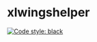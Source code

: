 # xlwingshelper

[![Code style: black](https://img.shields.io/badge/code%20style-black-000000.svg)](https://github.com/psf/black)
